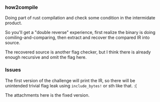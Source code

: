 ### how2compile

Doing part of rust compilation and check some condition in the intermidate product.

So you'll get a "double reverse" experience, first realize the binary is doing comiling-and-comparing, then extract and recover the compared IR into source.

The recovered source is another flag checker, but I think there is already enough recursive and omit the flag here.

### Issues

The first version of the challenge will print the IR, so there will be unintended trivial flag leak using `include_bytes!` or sth like that. :(

The attachments here is the fixed version.

